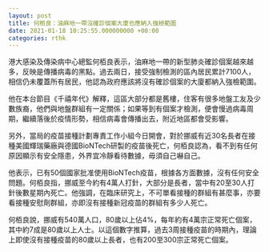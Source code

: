 ```yaml
---
layout: post
title: 何栢良：油麻地一帶沒確診個案大廈也應納入強檢範圍
date: 2021-01-18 10:25:55.000000000 +08:00
categories: rthk
---
```


港大感染及傳染病中心總監何栢良表示，油麻地一帶的新型肺炎確診個案越來越多，反映是傳播病毒的黑點。過去兩日，接受強制檢測的區內居民累計7100人，相信仍未覆蓋所有居民，他認為政府應該將沒有確診個案的大廈都納入強檢範圍。

他在本台節目《千禧年代》解釋，這區大部分都是舊樓，住客有很多地盤工友及少數族裔，他們與地盤群組有一定關係；如果等到有個案才檢測，便會慢過病毒周期，繼續落後於疫情形勢，相信病毒會傳播出去，附近地區都會受影響。

另外，當局的疫苗接種計劃專責工作小組今日開會，對於挪威有近30名長者在接種美國輝瑞藥廠與德國BioNTech研製的疫苗後死亡，何栢良認為，看不到有任何原因顯示有安全隱患，外界宜冷靜看待數據，毋須自己嚇自己。

他表示，已有50個國家批准使用BioNTech疫苗，根據各方面數據，沒有任何安全問題。何栢良指，挪威至今約有4萬人打針，大部分是長者，當中有20至30人打針後數星期內死亡。他強調，在臨床研究上，不可單看接種的群組有甚麼事，亦要看接種安慰劑群組，亦即沒有接種新冠疫苗的群組有多少人死亡。

何栢良說，挪威有540萬人口，80歲以上佔4%，每年約有4萬宗正常死亡個案，其中約7成是80歲以上人士。以這個數字推算，過去3周接種疫苗的時期內，理論上即使沒有接種疫苗的80歲以上長者，也有200至300宗正常死亡個案。
